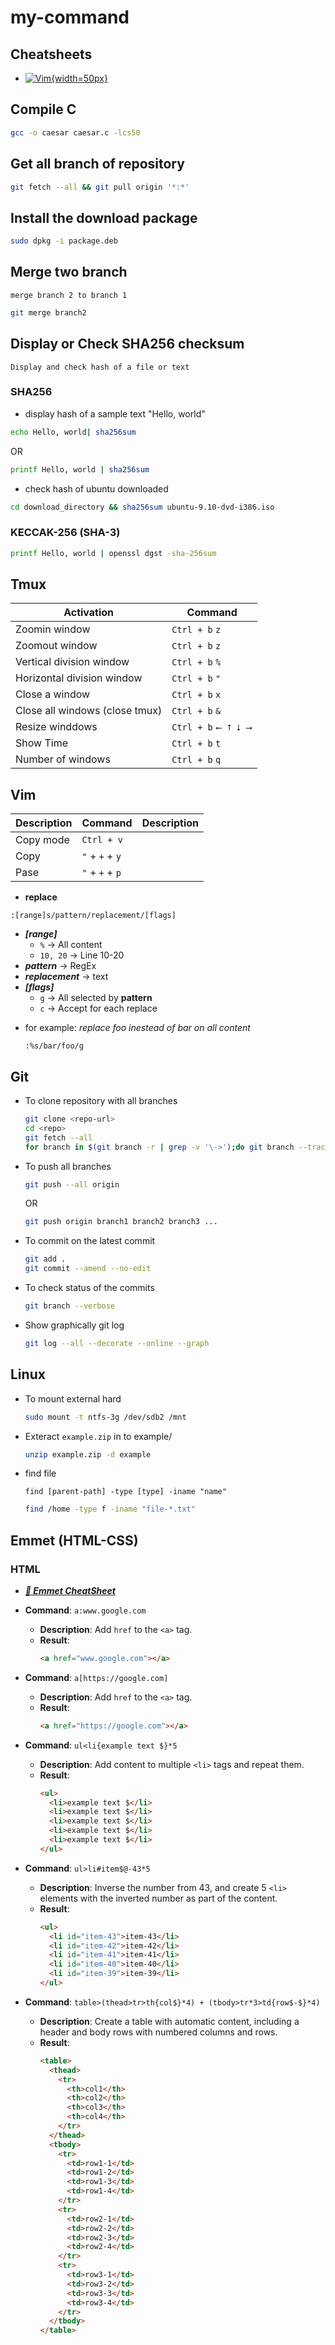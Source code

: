 # my-command

## Cheatsheets

- [![Vim](Images/vim-icon.svg){width=50px}](https://devhints.io/vim)

## Compile C

```bash
gcc -o caesar caesar.c -lcs50
```

## Get all branch of repository

```bash
git fetch --all && git pull origin '*:*'
```

## Install the download package

```bash
sudo dpkg -i package.deb
```

## Merge two branch

`merge branch 2 to branch 1`

```bash
git merge branch2
```

## Display or Check SHA256 checksum

`Display and check hash of a file or text`

### SHA256

- display hash of a sample text "Hello, world"

```bash
echo Hello, world| sha256sum
```

OR

```bash
printf Hello, world | sha256sum
```

- check hash of ubuntu downloaded

```bash
cd download_directory && sha256sum ubuntu-9.10-dvd-i386.iso
```

### KECCAK-256 (SHA-3)

```bash
printf Hello, world | openssl dgst -sha-256sum
```

## Tmux

| Activation | Command |
| --- | --- |
| Zoomin window | ``Ctrl + b`` ``z`` |
| Zoomout window | ``Ctrl + b`` ``z``   |
| Vertical division window | ``Ctrl + b`` ``%`` |
| Horizontal division window | ``Ctrl + b`` ``"`` |
| Close a window | ``Ctrl + b`` ``x`` |
| Close all windows (close tmux) | ``Ctrl + b`` ``&`` |
| Resize winddows | ``Ctrl + b`` ``⭠ ⭡ ⭣ ⭢`` |
| Show Time | ``Ctrl + b`` ``t`` |
| Number of windows | ``Ctrl + b`` ``q`` |


## Vim

| Description | Command | Description |
| --- | --- | --- |
| Copy mode | ``Ctrl + v`` |  |
| Copy | ``"`` + ``+`` + ``y`` |  |
| Pase | ``"`` + ``+`` + ``p`` |  |

- **replace**

``:[range]s/pattern/replacement/[flags]`` 

  + ***[range]***
    - `%` -> All content
    - `10, 20` -> Line 10-20
  + ***pattern*** -> RegEx
  + ***replacement*** -> text
  + ***[flags]***
    - `g` -> All selected by **pattern**
    - `c` -> Accept for each replace

  * for example: *replace foo inestead of bar on all content*
 
    ```vim
    :%s/bar/foo/g
    ```


## Git

- To clone repository with all branches

  ```bash
  git clone <repo-url>
  cd <repo>
  git fetch --all
  for branch in $(git branch -r | grep -v '\->');do git branch --track "${branch#origin/}" "$branch"; done
  ```

- To push all branches

  ```bash
  git push --all origin
  ```

  OR

  ```bash
  git push origin branch1 branch2 branch3 ...
  ```

- To commit on the latest commit

  ```bash
  git add .
  git commit --amend --no-edit
  ```

- To check status of the commits

  ```bash
  git branch --verbose
  ```

- Show graphically git log

  ```bash
  git log --all --decorate --online --graph
  ```

## Linux

- To mount external hard

  ```bash
  sudo mount -t ntfs-3g /dev/sdb2 /mnt
  ```

- Exteract `example.zip` in to example/

  ```bash
  unzip example.zip -d example
  ```

- find file

  `find [parent-path] -type [type] -iname "name"`

  ```bash
  find /home -type f -iname "file-*.txt"
  ```

## Emmet (HTML-CSS)

### HTML

- [***📑 Emmet CheatSheet***](https://docs.emmet.io/cheat-sheet/)

- **Command**: `a:www.google.com`
   - **Description**: Add `href` to the `<a>` tag.
   - **Result**:
     ```html
     <a href="www.google.com"></a>
     ```

- **Command**: `a[https://google.com]`
   - **Description**: Add `href` to the `<a>` tag.
   - **Result**:
     ```html
     <a href="https://google.com"></a>
     ```

- **Command**: `ul<li{example text $}*5`
   - **Description**: Add content to multiple `<li>` tags and repeat them.
   - **Result**:
     ```html
     <ul>
       <li>example text $</li>
       <li>example text $</li>
       <li>example text $</li>
       <li>example text $</li>
       <li>example text $</li>
     </ul>
     ```

-  **Command**: `ul>li#item$@-43*5`
   - **Description**: Inverse the number from 43, and create 5 `<li>` elements with the inverted number as part of the content.
   - **Result**:
     ```html
     <ul>
       <li id="item-43">item-43</li>
       <li id="item-42">item-42</li>
       <li id="item-41">item-41</li>
       <li id="item-40">item-40</li>
       <li id="item-39">item-39</li>
     </ul>
     ```

- **Command**: `table>(thead>tr>th{col$}*4) + (tbody>tr*3>td{row$-$}*4)`
   - **Description**: Create a table with automatic content, including a header and body rows with numbered columns and rows.
   - **Result**:
     ```html
     <table>
       <thead>
         <tr>
           <th>col1</th>
           <th>col2</th>
           <th>col3</th>
           <th>col4</th>
         </tr>
       </thead>
       <tbody>
         <tr>
           <td>row1-1</td>
           <td>row1-2</td>
           <td>row1-3</td>
           <td>row1-4</td>
         </tr>
         <tr>
           <td>row2-1</td>
           <td>row2-2</td>
           <td>row2-3</td>
           <td>row2-4</td>
         </tr>
         <tr>
           <td>row3-1</td>
           <td>row3-2</td>
           <td>row3-3</td>
           <td>row3-4</td>
         </tr>
       </tbody>
     </table>
     ```
